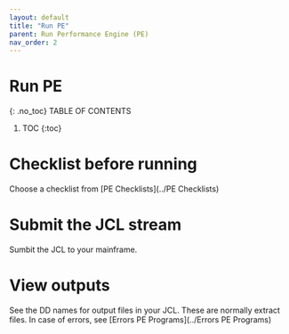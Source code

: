 ```yaml
---
layout: default
title: "Run PE"
parent: Run Performance Engine (PE)
nav_order: 2
---
```


# Run PE
{: .no_toc}
TABLE OF CONTENTS 
1. TOC
{:toc}  

# Checklist before running
Choose a checklist from [PE Checklists](../PE Checklists)

# Submit the JCL stream
Sumbit the JCL to your mainframe.

# View outputs
See the DD names for output files in your JCL.
These are normally extract files.
In case of errors, see [Errors PE Programs](../Errors PE Programs)



